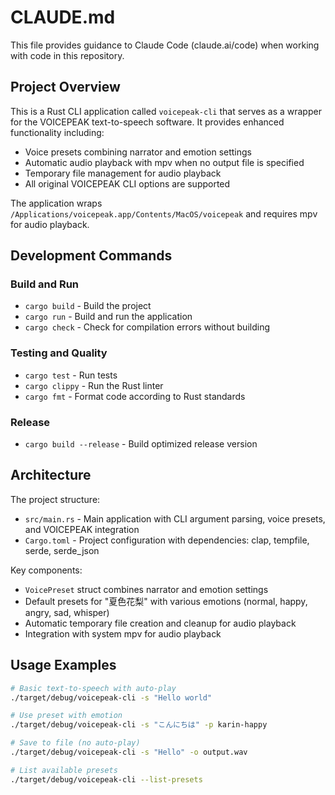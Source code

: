 # CLAUDE.md

This file provides guidance to Claude Code (claude.ai/code) when working with code in this repository.

## Project Overview

This is a Rust CLI application called `voicepeak-cli` that serves as a wrapper for the VOICEPEAK text-to-speech software. It provides enhanced functionality including:

- Voice presets combining narrator and emotion settings
- Automatic audio playback with mpv when no output file is specified
- Temporary file management for audio playback
- All original VOICEPEAK CLI options are supported

The application wraps `/Applications/voicepeak.app/Contents/MacOS/voicepeak` and requires mpv for audio playback.

## Development Commands

### Build and Run
- `cargo build` - Build the project
- `cargo run` - Build and run the application
- `cargo check` - Check for compilation errors without building

### Testing and Quality
- `cargo test` - Run tests
- `cargo clippy` - Run the Rust linter
- `cargo fmt` - Format code according to Rust standards

### Release
- `cargo build --release` - Build optimized release version

## Architecture

The project structure:
- `src/main.rs` - Main application with CLI argument parsing, voice presets, and VOICEPEAK integration
- `Cargo.toml` - Project configuration with dependencies: clap, tempfile, serde, serde_json

Key components:
- `VoicePreset` struct combines narrator and emotion settings
- Default presets for "夏色花梨" with various emotions (normal, happy, angry, sad, whisper)
- Automatic temporary file creation and cleanup for audio playback
- Integration with system mpv for audio playback

## Usage Examples

```bash
# Basic text-to-speech with auto-play
./target/debug/voicepeak-cli -s "Hello world"

# Use preset with emotion
./target/debug/voicepeak-cli -s "こんにちは" -p karin-happy

# Save to file (no auto-play)
./target/debug/voicepeak-cli -s "Hello" -o output.wav

# List available presets
./target/debug/voicepeak-cli --list-presets
```